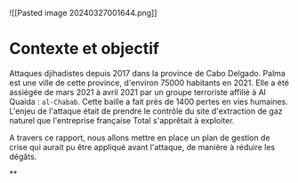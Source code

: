 ![[Pasted image 20240327001644.png]]
# Contexte et objectif

Attaques djihadistes depuis 2017 dans la province de Cabo Delgado.
Palma est une ville de cette province, d'environ 75000 habitants en 2021.
Elle a été assiégée de mars 2021 à avril 2021 par un groupe terroriste affilié à Al Quaida : `al-Chabab`. Cette baille a fait près de 1400 pertes en vies humaines. L'enjeu de l'attaque était de prendre le contrôle du site d'extraction de gaz naturel que l'entreprise française Total s'apprêtait à exploiter.

A travers ce rapport, nous allons mettre en place un plan de gestion de crise qui aurait pu être appliqué avant l'attaque, de manière à réduire les dégâts.

**